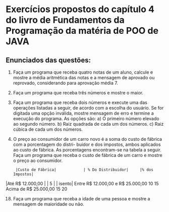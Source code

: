 # Exercícios propostos do capítulo 4 do livro de Fundamentos da Programação da matéria de POO de JAVA

## Enunciados das questões:
1. Faça um programa que receba quatro notas de um aluno, calcule e mostre a média aritmética das notas e a
mensagem de aprovado ou reprovado, considerando para aprovação média 7.

4. Faça um programa que receba três números e mostre o maior.

6. Faça um programa que receba dois números e execute uma das operações listadas a seguir, de acordo com a
escolha do usuário. Se for digitada uma opção inválida, mostre mensagem de erro e termine a execução do
programa. As opções são:
a) O primeiro número elevado ao segundo número.
b) Raiz quadrada de cada um dos números.
c) Raiz cúbica de cada um dos números.

10. O preço ao consumidor de um carro novo é a soma do custo de fábrica com a porcentagem do distri-
buidor e dos impostos, ambos aplicados ao custo de fábrica. As porcentagens encontram-se na tabela a seguir. Faça um programa que receba o custo de fábrica de um carro e mostre o preço ao consumidor.

         |Custo de Fábrica|            | % Do Distribuidor|     |% dos Impostos|
|Até R$ 12.000,00 |                           | 5 |                 | isento|
Entre R$ 12.000,00 e R$ 25.000,00            10                    15
Acima de R$ 25.000,00                         15                   20


18. Faça um programa que receba a idade de uma pessoa e mostre a mensagem de maioridade ou não.
